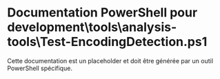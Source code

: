 # Documentation PowerShell pour development\tools\analysis-tools\Test-EncodingDetection.ps1

Cette documentation est un placeholder et doit être générée par un outil PowerShell spécifique.
